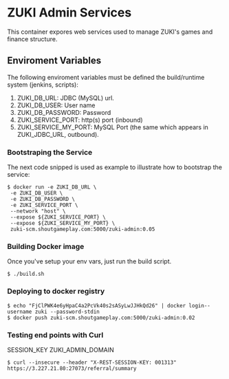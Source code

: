 # ZUKI Admin Services #

This container expores web services used to manage ZUKI's games and finance structure.

## Enviroment Variables ##

The following enviroment variables must be defined the build/runtime system (jenkins, scripts):

1. ZUKI_DB_URL: JDBC (MySQL) url.
2. ZUKI_DB_USER: User name
3. ZUKI_DB_PASSWORD: Password
4. ZUKI_SERVICE_PORT: http(s) port (inbound)
5. ZUKI_SERVICE_MY_PORT: MySQL Port (the same which appears in ZUKI_JDBC_URL, outbound).

### Bootstraping the Service ###

The next code snipped is used as example to illustrate how to bootstrap the service:

```
$ docker run -e ZUKI_DB_URL \
 -e ZUKI_DB_USER \
 -e ZUKI_DB_PASSWORD \
 -e ZUKI_SERVICE_PORT \
 --network "host" \
 --expose ${ZUKI_SERVICE_PORT} \
 --expose ${ZUKI_SERVICE_MY_PORT} \
 zuki-scm.shoutgameplay.com:5000/zuki-admin:0.05
```

### Building Docker image ###

Once you've setup your env vars, just run the build script.


```
$ ./build.sh
```

### Deploying to docker registry ###
```
$ echo "FjClPWK4e6yHpaC4a2PcVk40s2sASyLwJJHkQd26" | docker login--username zuki --password-stdin
$ docker push zuki-scm.shoutgameplay.com:5000/zuki-admin:0.02
```
### Testing end points with Curl ###

SESSION_KEY
ZUKI_ADMIN_DOMAIN

```
$ curl --insecure --header "X-REST-SESSION-KEY: 001313" https://3.227.21.80:27073/referral/summary
```